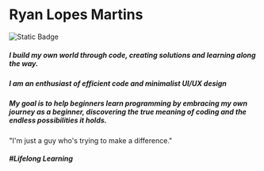 # Ryan Lopes Martins

![Static Badge](https://img.shields.io/badge/-Ryan%20Martins-B11313?style=flat-square)


##### I build my own world through code, creating solutions and learning along the way.

##### I am an enthusiast of efficient code and minimalist UI/UX design

##### My goal is to help beginners learn programming by embracing my own journey as a beginner, discovering the true meaning of coding and the endless possibilities it holds.

"I'm just a guy who's trying to make a difference."

##### #Lifelong Learning
